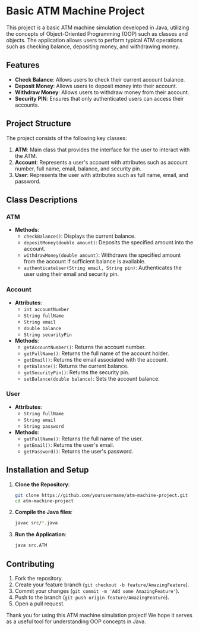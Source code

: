 # Basic ATM Machine Project

This project is a basic ATM machine simulation developed in Java, utilizing the concepts of Object-Oriented Programming (OOP) such as classes and objects. The application allows users to perform typical ATM operations such as checking balance, depositing money, and withdrawing money.

## Features

- **Check Balance**: Allows users to check their current account balance.
- **Deposit Money**: Allows users to deposit money into their account.
- **Withdraw Money**: Allows users to withdraw money from their account.
- **Security PIN**: Ensures that only authenticated users can access their accounts.

## Project Structure

The project consists of the following key classes:

1. **ATM**: Main class that provides the interface for the user to interact with the ATM.
2. **Account**: Represents a user's account with attributes such as account number, full name, email, balance, and security pin.
3. **User**: Represents the user with attributes such as full name, email, and password.

## Class Descriptions

### ATM

- **Methods**:
  - `checkBalance()`: Displays the current balance.
  - `depositMoney(double amount)`: Deposits the specified amount into the account.
  - `withdrawMoney(double amount)`: Withdraws the specified amount from the account if sufficient balance is available.
  - `authenticateUser(String email, String pin)`: Authenticates the user using their email and security pin.

### Account

- **Attributes**:
  - `int accountNumber`
  - `String fullName`
  - `String email`
  - `double balance`
  - `String securityPin`
- **Methods**:
  - `getAccountNumber()`: Returns the account number.
  - `getFullName()`: Returns the full name of the account holder.
  - `getEmail()`: Returns the email associated with the account.
  - `getBalance()`: Returns the current balance.
  - `getSecurityPin()`: Returns the security pin.
  - `setBalance(double balance)`: Sets the account balance.

### User

- **Attributes**:
  - `String fullName`
  - `String email`
  - `String password`
- **Methods**:
  - `getFullName()`: Returns the full name of the user.
  - `getEmail()`: Returns the user's email.
  - `getPassword()`: Returns the user's password.

## Installation and Setup

1. **Clone the Repository**:
    ```sh
    git clone https://github.com/yourusername/atm-machine-project.git
    cd atm-machine-project
    ```

2. **Compile the Java files**:
    ```sh
    javac src/*.java
    ```

3. **Run the Application**:
    ```sh
    java src.ATM
    ```

## Contributing

1. Fork the repository.
2. Create your feature branch (`git checkout -b feature/AmazingFeature`).
3. Commit your changes (`git commit -m 'Add some AmazingFeature'`).
4. Push to the branch (`git push origin feature/AmazingFeature`).
5. Open a pull request.


Thank you for using this ATM machine simulation project! We hope it serves as a useful tool for understanding OOP concepts in Java.
